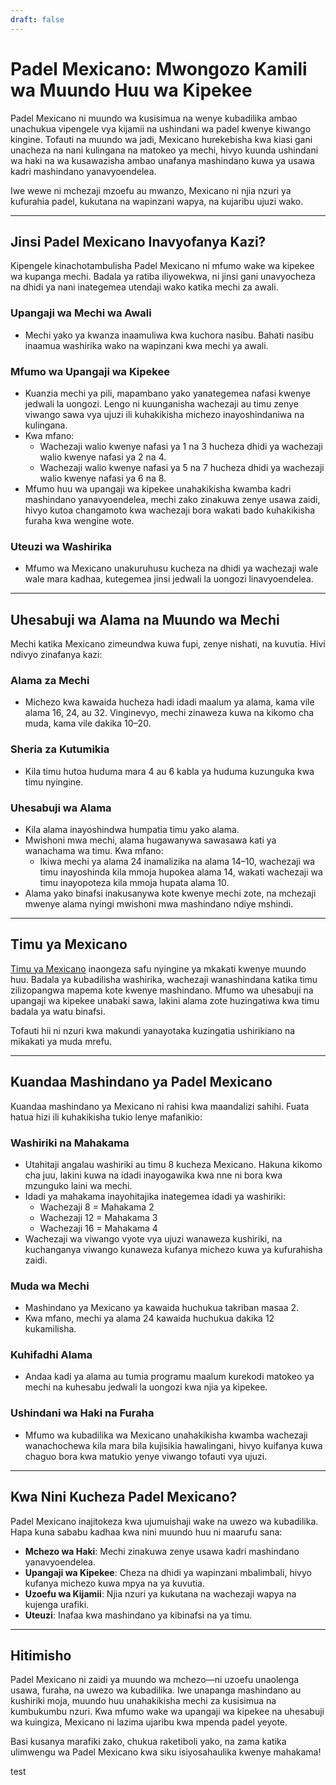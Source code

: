```yaml
---
draft: false
---
```


# Padel Mexicano: Mwongozo Kamili wa Muundo Huu wa Kipekee

Padel Mexicano ni muundo wa kusisimua na wenye kubadilika ambao unachukua vipengele vya kijamii na ushindani wa padel kwenye kiwango kingine. Tofauti na muundo wa jadi, Mexicano hurekebisha kwa kiasi gani unacheza na nani kulingana na matokeo ya mechi, hivyo kuunda ushindani wa haki na wa kusawazisha ambao unafanya mashindano kuwa ya usawa kadri mashindano yanavyoendelea.

Iwe wewe ni mchezaji mzoefu au mwanzo, Mexicano ni njia nzuri ya kufurahia padel, kukutana na wapinzani wapya, na kujaribu ujuzi wako.

---

## **Jinsi Padel Mexicano Inavyofanya Kazi?**

Kipengele kinachotambulisha Padel Mexicano ni mfumo wake wa kipekee wa kupanga mechi. Badala ya ratiba iliyowekwa, ni jinsi gani unavyocheza na dhidi ya nani inategemea utendaji wako katika mechi za awali.

### **Upangaji wa Mechi wa Awali**
- Mechi yako ya kwanza inaamuliwa kwa kuchora nasibu. Bahati nasibu inaamua washirika wako na wapinzani kwa mechi ya awali.

### **Mfumo wa Upangaji wa Kipekee**
- Kuanzia mechi ya pili, mapambano yako yanategemea nafasi kwenye jedwali la uongozi. Lengo ni kuunganisha wachezaji au timu zenye viwango sawa vya ujuzi ili kuhakikisha michezo inayoshindaniwa na kulingana.
- Kwa mfano:
  - Wachezaji walio kwenye nafasi ya 1 na 3 hucheza dhidi ya wachezaji walio kwenye nafasi ya 2 na 4.
  - Wachezaji walio kwenye nafasi ya 5 na 7 hucheza dhidi ya wachezaji walio kwenye nafasi ya 6 na 8.
- Mfumo huu wa upangaji wa kipekee unahakikisha kwamba kadri mashindano yanavyoendelea, mechi zako zinakuwa zenye usawa zaidi, hivyo kutoa changamoto kwa wachezaji bora wakati bado kuhakikisha furaha kwa wengine wote.

### **Uteuzi wa Washirika**
- Mfumo wa Mexicano unakuruhusu kucheza na dhidi ya wachezaji wale wale mara kadhaa, kutegemea jinsi jedwali la uongozi linavyoendelea.

---

## **Uhesabuji wa Alama na Muundo wa Mechi**

Mechi katika Mexicano zimeundwa kuwa fupi, zenye nishati, na kuvutia. Hivi ndivyo zinafanya kazi:

### **Alama za Mechi**
- Michezo kwa kawaida hucheza hadi idadi maalum ya alama, kama vile alama 16, 24, au 32. Vinginevyo, mechi zinaweza kuwa na kikomo cha muda, kama vile dakika 10–20.

### **Sheria za Kutumikia**
- Kila timu hutoa huduma mara 4 au 6 kabla ya huduma kuzunguka kwa timu nyingine.

### **Uhesabuji wa Alama**
- Kila alama inayoshindwa humpatia timu yako alama.
- Mwishoni mwa mechi, alama hugawanywa sawasawa kati ya wanachama wa timu. Kwa mfano:
  - Ikiwa mechi ya alama 24 inamalizika na alama 14–10, wachezaji wa timu inayoshinda kila mmoja hupokea alama 14, wakati wachezaji wa timu inayopoteza kila mmoja hupata alama 10.
- Alama yako binafsi inakusanywa kote kwenye mechi zote, na mchezaji mwenye alama nyingi mwishoni mwa mashindano ndiye mshindi.

---

## **Timu ya Mexicano**

[Timu ya Mexicano](/sw/team-mexicano) inaongeza safu nyingine ya mkakati kwenye muundo huu. Badala ya kubadilisha washirika, wachezaji wanashindana katika timu zilizopangwa mapema kote kwenye mashindano. Mfumo wa uhesabuji na upangaji wa kipekee unabaki sawa, lakini alama zote huzingatiwa kwa timu badala ya watu binafsi.

Tofauti hii ni nzuri kwa makundi yanayotaka kuzingatia ushirikiano na mikakati ya muda mrefu.

---

## **Kuandaa Mashindano ya Padel Mexicano**

Kuandaa mashindano ya Mexicano ni rahisi kwa maandalizi sahihi. Fuata hatua hizi ili kuhakikisha tukio lenye mafanikio:

### **Washiriki na Mahakama**
- Utahitaji angalau washiriki au timu 8 kucheza Mexicano. Hakuna kikomo cha juu, lakini kuwa na idadi inayogawika kwa nne ni bora kwa mzunguko laini wa mechi.
- Idadi ya mahakama inayohitajika inategemea idadi ya washiriki:
  - Wachezaji 8 = Mahakama 2
  - Wachezaji 12 = Mahakama 3
  - Wachezaji 16 = Mahakama 4
- Wachezaji wa viwango vyote vya ujuzi wanaweza kushiriki, na kuchanganya viwango kunaweza kufanya michezo kuwa ya kufurahisha zaidi.

### **Muda wa Mechi**
- Mashindano ya Mexicano ya kawaida huchukua takriban masaa 2.
- Kwa mfano, mechi ya alama 24 kawaida huchukua dakika 12 kukamilisha.

### **Kuhifadhi Alama**
- Andaa kadi ya alama au tumia programu maalum kurekodi matokeo ya mechi na kuhesabu jedwali la uongozi kwa njia ya kipekee.

### **Ushindani wa Haki na Furaha**
- Mfumo wa kubadilika wa Mexicano unahakikisha kwamba wachezaji wanachochewa kila mara bila kujisikia hawalingani, hivyo kuifanya kuwa chaguo bora kwa matukio yenye viwango tofauti vya ujuzi.

---

## **Kwa Nini Kucheza Padel Mexicano?**

Padel Mexicano inajitokeza kwa ujumuishaji wake na uwezo wa kubadilika. Hapa kuna sababu kadhaa kwa nini muundo huu ni maarufu sana:
- **Mchezo wa Haki**: Mechi zinakuwa zenye usawa kadri mashindano yanavyoendelea.
- **Upangaji wa Kipekee**: Cheza na dhidi ya wapinzani mbalimbali, hivyo kufanya michezo kuwa mpya na ya kuvutia.
- **Uzoefu wa Kijamii**: Njia nzuri ya kukutana na wachezaji wapya na kujenga urafiki.
- **Uteuzi**: Inafaa kwa mashindano ya kibinafsi na ya timu.

---

## **Hitimisho**

Padel Mexicano ni zaidi ya muundo wa mchezo—ni uzoefu unaolenga usawa, furaha, na uwezo wa kubadilika. Iwe unapanga mashindano au kushiriki moja, muundo huu unahakikisha mechi za kusisimua na kumbukumbu nzuri. Kwa mfumo wake wa upangaji wa kipekee na uhesabuji wa kuingiza, Mexicano ni lazima ujaribu kwa mpenda padel yeyote.

Basi kusanya marafiki zako, chukua raketiboli yako, na zama katika ulimwengu wa Padel Mexicano kwa siku isiyosahaulika kwenye mahakama!

test